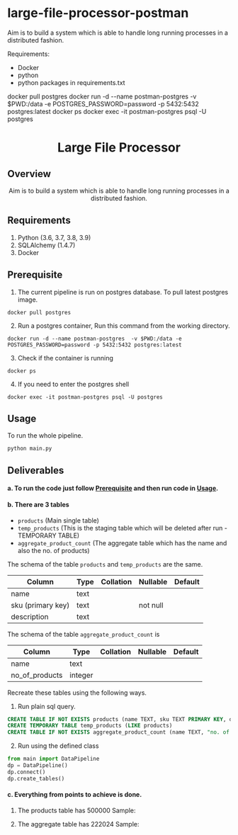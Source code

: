 # large-file-processor-postman
Aim is to build a system which is able to handle long running processes in a distributed fashion.

Requirements:
- Docker
- python
- python packages in requirements.txt


docker pull postgres
docker run -d --name postman-postgres  -v $PWD:/data -e POSTGRES_PASSWORD=password -p 5432:5432 postgres:latest
docker ps
docker exec -it postman-postgres psql -U postgres


<h1 align="center">
  Large File Processor
</h1>

## Overview

<p align="center">
    Aim is to build a system which is able to handle long running processes in a distributed fashion.
</p>

## Requirements

1. Python (3.6, 3.7, 3.8, 3.9)
2. SQLAlchemy (1.4.7)
3. Docker

## Prerequisite

1. The current pipeline is run on postgres database. To pull latest postgres image.

`docker pull postgres`

2. Run a postgres container, Run this command from the working directory.

`docker run -d --name postman-postgres  -v $PWD:/data -e POSTGRES_PASSWORD=password -p 5432:5432 postgres:latest`

3. Check if the container is running

`docker ps`

4. If you need to enter the postgres shell

`docker exec -it postman-postgres psql -U postgres`

## Usage

To run the whole pipeline.

`python main.py`


## Deliverables

#### a. To run the code just follow [Prerequisite](#Prerequisite) and then run code in [Usage](#Usage).
#### b. There are 3 tables
- `products` (Main single table)
- `temp_products` (This is the staging table which will be deleted after run - TEMPORARY TABLE)
- `aggregate_product_count` (The aggregate table which has the name and also the no. of products)

The schema of the table `products` and `temp_products` are the same.

|   Column      | Type   | Collation   | Nullable   | Default  |
| ------------- | ------ | ----------- | ---------- | ---------|
| name          | text   |             |            |          |
| sku (primary key)           | text   |             | not null   |          | 
| description   | text   |             |            |          |

The schema of the table `aggregate_product_count` is 

|     Column     |  Type   | Collation | Nullable | Default |
|----------------|---------|-----------|----------|---------|
| name           | text    |           |          |         |
| no_of_products | integer |           |          |         |

Recreate these tables using the following ways.

1. Run plain sql query.

```sql
CREATE TABLE IF NOT EXISTS products (name TEXT, sku TEXT PRIMARY KEY, description TEXT)
CREATE TEMPORARY TABLE temp_products (LIKE products)
CREATE TABLE IF NOT EXISTS aggregate_product_count (name TEXT, "no. of products" INTEGER)
```

2. Run using the defined class

```python
from main import DataPipeline
dp = DataPipeline()
dp.connect()
dp.create_tables()
```

#### c. Everything from points to achieve is done.

1. The products table has 500000
Sample:
<!--- needed --->
2. The aggregate table has 222024
Sample:
<!--- needed --->
